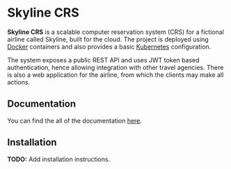 # Skyline CRS

**Skyline CRS** is a scalable computer reservation system (CRS) for a fictional airline called Skyline, built for the cloud. The project is deployed using [Docker](https://www.docker.com/) containers and also provides a basic [Kubernetes](https://kubernetes.io/) configuration.

The system exposes a public REST API and uses JWT token based authentication, hence allowing integration with other travel agencies.
There is also a web application for the airline, from which the clients may make all actions.

## Documentation

You can find the all of the documentation [here](https://idos2002.github.io/skyline-crs/).

## Installation

**TODO:** Add installation instructions.

